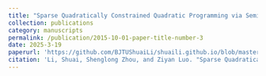 ```yaml
---
title: "Sparse Quadratically Constrained Quadratic Programming via Semismooth Newton Method"
collection: publications
category: manuscripts
permalink: /publication/2015-10-01-paper-title-number-3
date: 2025-3-19
paperurl: 'https://github.com/BJTUShuaiLi/shuaili.github.io/blob/master/files/SNSQP.pdf'
citation: 'Li, Shuai, Shenglong Zhou, and Ziyan Luo. "Sparse Quadratically Constrained Quadratic Programming via Semismooth Newton Method." arXiv preprint arXiv:2503.15109 (2025).'
---
```


